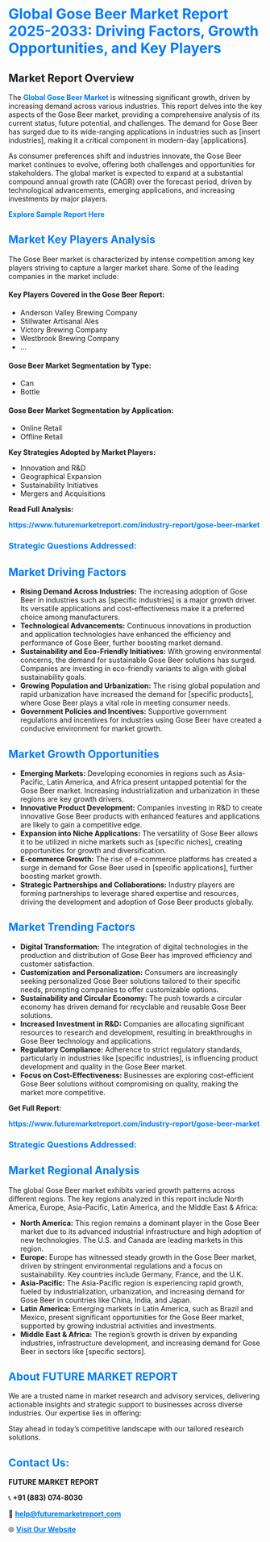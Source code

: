 <h1 style="color: #007BFF;">Global Gose Beer Market Report 2025-2033: Driving Factors, Growth Opportunities, and Key Players</h1>

<section id="overview">
<h2>Market Report Overview</h2>
<p>The <a href="https://www.futuremarketreport.com/industry-report/gose-beer-market" style="color: #007BFF; text-decoration: none;"><strong>Global Gose Beer Market</strong></a> is witnessing significant growth, driven by increasing demand across various industries. This report delves into the key aspects of the Gose Beer market, providing a comprehensive analysis of its current status, future potential, and challenges. The demand for Gose Beer has surged due to its wide-ranging applications in industries such as [insert industries], making it a critical component in modern-day [applications].</p>
<p>As consumer preferences shift and industries innovate, the Gose Beer market continues to evolve, offering both challenges and opportunities for stakeholders. The global market is expected to expand at a substantial compound annual growth rate (CAGR) over the forecast period, driven by technological advancements, emerging applications, and increasing investments by major players.</p>
</section>

<section id="overview">
<p><a href="https://www.futuremarketreport.com/request-sample/reportId=97582" style="color: #007BFF; text-decoration: none;"><strong>Explore Sample Report Here</strong></a></p>
</section>

<section id="key-players">
<h2 style="color: #007BFF;">Market Key Players Analysis</h2>
<p>The Gose Beer market is characterized by intense competition among key players striving to capture a larger market share. Some of the leading companies in the market include:</p>
<h4>Key Players Covered in the Gose Beer Report:</h4>
<ul><li>Anderson Valley Brewing Company</li><li>Stillwater Artisanal Ales</li><li>Victory Brewing Company</li><li>Westbrook Brewing Company</li><li>...</li></ul>
<h4>Gose Beer Market Segmentation by Type:</h4>
<ul><li>Can</li><li>Bottle</li></ul>

<h4>Gose Beer Market Segmentation by Application:</h4>
<ul><li>Online Retail</li><li>Offline Retail</li></ul>
<p><strong>Key Strategies Adopted by Market Players:</strong></p>
<ul>
<li>Innovation and R&D</li>
<li>Geographical Expansion</li>
<li>Sustainability Initiatives</li>
<li>Mergers and Acquisitions</li>
</ul>
</section>

<section>
<p><strong>Read Full Analysis: </strong></p><a href="https://www.futuremarketreport.com/industry-report/gose-beer-market" style="color: #007BFF; text-decoration: none;"><strong>https://www.futuremarketreport.com/industry-report/gose-beer-market</strong></a>
<h3 style="color: #007BFF;">Strategic Questions Addressed:</h3>
</section>

<section id="driving-factors">
<h2 style="color: #007BFF;">Market Driving Factors</h2>
<ul>
<li><strong>Rising Demand Across Industries:</strong> The increasing adoption of Gose Beer in industries such as [specific industries] is a major growth driver. Its versatile applications and cost-effectiveness make it a preferred choice among manufacturers.</li>
<li><strong>Technological Advancements:</strong> Continuous innovations in production and application technologies have enhanced the efficiency and performance of Gose Beer, further boosting market demand.</li>
<li><strong>Sustainability and Eco-Friendly Initiatives:</strong> With growing environmental concerns, the demand for sustainable Gose Beer solutions has surged. Companies are investing in eco-friendly variants to align with global sustainability goals.</li>
<li><strong>Growing Population and Urbanization:</strong> The rising global population and rapid urbanization have increased the demand for [specific products], where Gose Beer plays a vital role in meeting consumer needs.</li>
<li><strong>Government Policies and Incentives:</strong> Supportive government regulations and incentives for industries using Gose Beer have created a conducive environment for market growth.</li>
</ul>
</section>

<section id="growth-opportunities">
<h2 style="color: #007BFF;">Market Growth Opportunities</h2>
<ul>
<li><strong>Emerging Markets:</strong> Developing economies in regions such as Asia-Pacific, Latin America, and Africa present untapped potential for the Gose Beer market. Increasing industrialization and urbanization in these regions are key growth drivers.</li>
<li><strong>Innovative Product Development:</strong> Companies investing in R&D to create innovative Gose Beer products with enhanced features and applications are likely to gain a competitive edge.</li>
<li><strong>Expansion into Niche Applications:</strong> The versatility of Gose Beer allows it to be utilized in niche markets such as [specific niches], creating opportunities for growth and diversification.</li>
<li><strong>E-commerce Growth:</strong> The rise of e-commerce platforms has created a surge in demand for Gose Beer used in [specific applications], further boosting market growth.</li>
<li><strong>Strategic Partnerships and Collaborations:</strong> Industry players are forming partnerships to leverage shared expertise and resources, driving the development and adoption of Gose Beer products globally.</li>
</ul>
</section>

<section id="trending-factors">
<h2 style="color: #007BFF;">Market Trending Factors</h2>
<ul>
<li><strong>Digital Transformation:</strong> The integration of digital technologies in the production and distribution of Gose Beer has improved efficiency and customer satisfaction.</li>
<li><strong>Customization and Personalization:</strong> Consumers are increasingly seeking personalized Gose Beer solutions tailored to their specific needs, prompting companies to offer customizable options.</li>
<li><strong>Sustainability and Circular Economy:</strong> The push towards a circular economy has driven demand for recyclable and reusable Gose Beer solutions.</li>
<li><strong>Increased Investment in R&D:</strong> Companies are allocating significant resources to research and development, resulting in breakthroughs in Gose Beer technology and applications.</li>
<li><strong>Regulatory Compliance:</strong> Adherence to strict regulatory standards, particularly in industries like [specific industries], is influencing product development and quality in the Gose Beer market.</li>
<li><strong>Focus on Cost-Effectiveness:</strong> Businesses are exploring cost-efficient Gose Beer solutions without compromising on quality, making the market more competitive.</li>
</ul>
</section>

<section>
<p><strong>Get Full Report: </strong></p><a href="https://www.futuremarketreport.com/industry-report/gose-beer-market" style="color: #007BFF; text-decoration: none;"><strong>https://www.futuremarketreport.com/industry-report/gose-beer-market</strong></a>
<h3 style="color: #007BFF;">Strategic Questions Addressed:</h3>
</section>


<section id="regional-analysis">
<h2 style="color: #007BFF;">Market Regional Analysis</h2>
<p>The global Gose Beer market exhibits varied growth patterns across different regions. The key regions analyzed in this report include North America, Europe, Asia-Pacific, Latin America, and the Middle East & Africa:</p>
<ul>
<li><strong>North America:</strong> This region remains a dominant player in the Gose Beer market due to its advanced industrial infrastructure and high adoption of new technologies. The U.S. and Canada are leading markets in this region.</li>
<li><strong>Europe:</strong> Europe has witnessed steady growth in the Gose Beer market, driven by stringent environmental regulations and a focus on sustainability. Key countries include Germany, France, and the U.K.</li>
<li><strong>Asia-Pacific:</strong> The Asia-Pacific region is experiencing rapid growth, fueled by industrialization, urbanization, and increasing demand for Gose Beer in countries like China, India, and Japan.</li>
<li><strong>Latin America:</strong> Emerging markets in Latin America, such as Brazil and Mexico, present significant opportunities for the Gose Beer market, supported by growing industrial activities and investments.</li>
<li><strong>Middle East & Africa:</strong> The region’s growth is driven by expanding industries, infrastructure development, and increasing demand for Gose Beer in sectors like [specific sectors].</li>
</ul>
</section>

<footer>
<h2 style="color: #007BFF;">About FUTURE MARKET REPORT</h2>
<p>We are a trusted name in market research and advisory services, delivering actionable insights and strategic support to businesses across diverse industries. Our expertise lies in offering:</p>

<p>Stay ahead in today’s competitive landscape with our tailored research solutions.</p>

<h2 style="color: #007BFF;">Contact Us:</h2>
<p><strong>FUTURE MARKET REPORT</strong></p>
<p>📞 <strong>+91 (883) 074-8030</strong></p>
<p>📧 <strong><a href="mailto:help@futuremarketreport.com" style="color: #007BFF;">help@futuremarketreport.com</a></strong></p>
<p>🌐 <strong><a href="https://www.futuremarketreport.com/" style="color: #007BFF;">Visit Our Website</a></strong></p>
</footer>